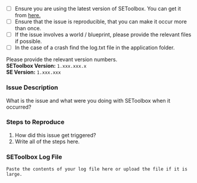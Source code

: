 - [ ] Ensure you are using the latest version of SEToolbox. You can get it from [here.](https://github.com/mmusu3/SEToolbox/releases/latest)
- [ ] Ensure that the issue is reproducible, that you can make it occur more than once.
- [ ] If the issue involves a world / blueprint, please provide the relevant files if possible.
- [ ] In the case of a crash find the log.txt file in the application folder.

Please provide the relevant version numbers.  
**SEToolbox Version:** `1.xxx.xxx.x`  
**SE Version:** `1.xxx.xxx`

### Issue Description
What is the issue and what were you doing with SEToolbox when it occurred?

### Steps to Reproduce
1. How did this issue get triggered?
2. Write all of the steps here.

### SEToolbox Log File
```
Paste the contents of your log file here or upload the file if it is large.
```